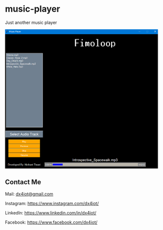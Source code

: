 # music-player
Just another music player

![](img/img.PNG)

## Contact Me

  Mail: dx4iot@gmail.com

  Instagram: https://www.instagram.com/dx4iot/

  LinkedIn: https://www.linkedin.com/in/dx4iot/

  Facebook: https://www.facebook.com/dx4iot/
